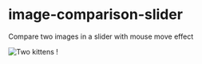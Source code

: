 # image-comparison-slider
Compare two images in a slider with mouse move effect

![Two kittens !](http://recordit.co/8zrscob1n6)
